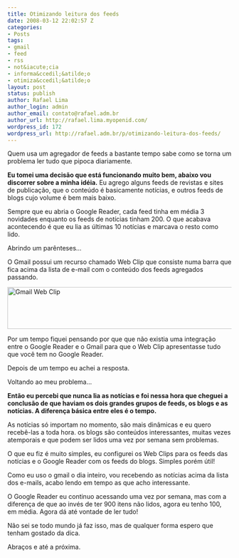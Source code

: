 ```yaml
---
title: Otimizando leitura dos feeds
date: 2008-03-12 22:02:57 Z
categories:
- Posts
tags:
- gmail
- feed
- rss
- not&iacute;cia
- informa&ccedil;&atilde;o
- otimiza&ccedil;&atilde;o
layout: post
status: publish
author: Rafael Lima
author_login: admin
author_email: contato@rafael.adm.br
author_url: http://rafael.lima.myopenid.com/
wordpress_id: 172
wordpress_url: http://rafael.adm.br/p/otimizando-leitura-dos-feeds/
---
```


Quem usa um agregador de feeds a bastante tempo sabe como se torna um problema ler tudo que pipoca diariamente.

<strong>Eu tomei uma decis&atilde;o que est&aacute; funcionando muito bem, abaixo vou discorrer sobre a minha id&eacute;ia.</strong>
Eu agrego alguns feeds de revistas e sites de publica&ccedil;&atilde;o, que o conte&uacute;do &eacute; basicamente not&iacute;cias, e outros feeds de blogs cujo volume &eacute; bem mais baixo.

Sempre que eu abria o Google Reader, cada feed tinha em m&eacute;dia 3 novidades enquanto os feeds de not&iacute;cias tinham 200. O que acabava acontecendo &eacute; que eu lia as &uacute;ltimas 10 not&iacute;cias e marcava o resto como lido.

Abrindo um par&ecirc;nteses...

O Gmail possui um recurso chamado Web Clip que consiste numa barra que fica acima da lista de e-mail com o conte&uacute;do dos feeds agregados passando.

<img src="http://rafael.adm.br/wp-content/uploads/2008/03/gmail-customize-rss-clips.png" alt="Gmail Web Clip" height="94" width="600" />

Por um tempo fiquei pensando por que que n&atilde;o existia uma integra&ccedil;&atilde;o entre o Google Reader e o Gmail para que o Web Clip apresentasse tudo que voc&ecirc; tem no Google Reader.

Depois de um tempo eu achei a resposta.

Voltando ao meu problema...

<strong>Ent&atilde;o eu percebi que nunca lia as not&iacute;cias e foi nessa hora que cheguei a conclus&atilde;o de que haviam os dois grandes grupos de feeds, os blogs e as not&iacute;cias. A diferen&ccedil;a b&aacute;sica entre eles &eacute; o tempo.</strong>

As not&iacute;cias s&oacute; importam no momento, s&atilde;o mais din&acirc;micas e eu quero receb&ecirc;-las a toda hora. os blogs s&atilde;o conte&uacute;dos interessantes, muitas vezes atemporais e que podem ser lidos uma vez por semana sem problemas.

O que eu fiz &eacute; muito simples, eu configurei os Web Clips para os feeds  das not&iacute;cias e o Google Reader com os feeds do blogs. Simples por&eacute;m &uacute;til!

Como eu uso o gmail o dia inteiro, vou recebendo as not&iacute;cias acima da lista dos e-mails, acabo lendo em tempo as que acho interessante.

O Google Reader  eu continuo acessando uma vez por semana, mas com a diferen&ccedil;a de que ao inv&eacute;s de ter 900 itens n&atilde;o lidos, agora eu tenho 100, em m&eacute;dia.  Agora d&aacute; at&eacute; vontade de ler tudo!

N&atilde;o sei se todo mundo j&aacute; faz isso, mas de qualquer forma espero que tenham gostado da dica.

Abra&ccedil;os e at&eacute; a pr&oacute;xima.
